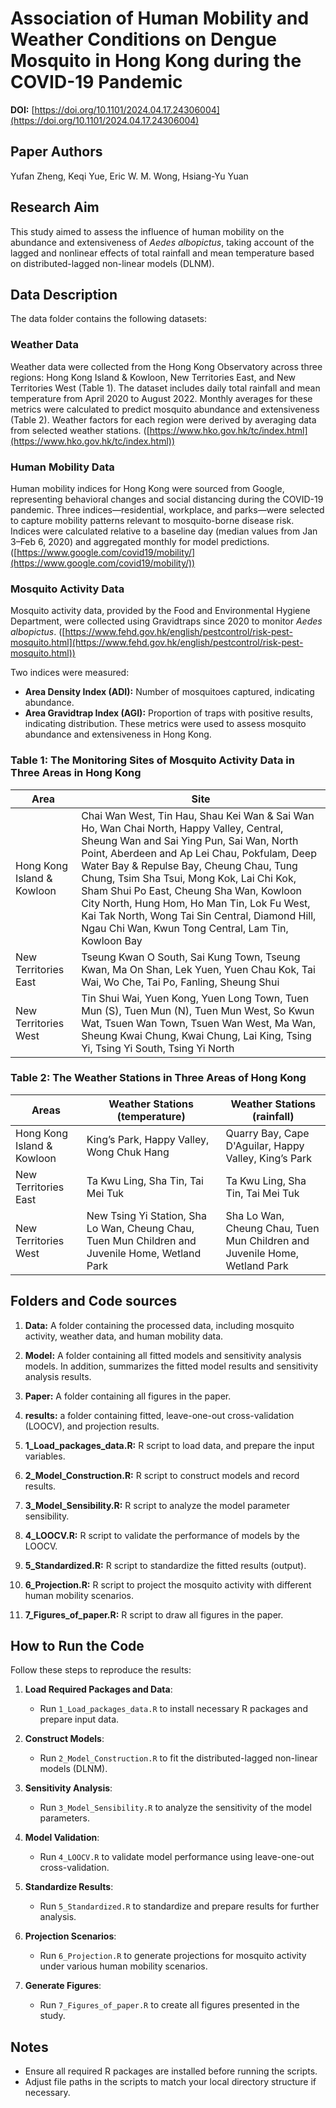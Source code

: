 # Association of Human Mobility and Weather Conditions on Dengue Mosquito in Hong Kong during the COVID-19 Pandemic

**DOI:** [https://doi.org/10.1101/2024.04.17.24306004](https://doi.org/10.1101/2024.04.17.24306004)

## Paper Authors

Yufan Zheng, Keqi Yue, Eric W. M. Wong, Hsiang-Yu Yuan

## Research Aim

This study aimed to assess the influence of human mobility on the abundance and extensiveness of *Aedes albopictus*, taking account of the lagged and nonlinear effects of total rainfall and mean temperature based on distributed-lagged non-linear models (DLNM).


## Data Description

The data folder contains the following datasets:

### Weather Data
Weather data were collected from the Hong Kong Observatory across three regions: Hong Kong Island & Kowloon, New Territories East, and New Territories West (Table 1). The dataset includes daily total rainfall and mean temperature from April 2020 to August 2022. Monthly averages for these metrics were calculated to predict mosquito abundance and extensiveness (Table 2). Weather factors for each region were derived by averaging data from selected weather stations. ([https://www.hko.gov.hk/tc/index.html](https://www.hko.gov.hk/tc/index.html))

### Human Mobility Data
Human mobility indices for Hong Kong were sourced from Google, representing behavioral changes and social distancing during the COVID-19 pandemic. Three indices—residential, workplace, and parks—were selected to capture mobility patterns relevant to mosquito-borne disease risk. Indices were calculated relative to a baseline day (median values from Jan 3–Feb 6, 2020) and aggregated monthly for model predictions. ([https://www.google.com/covid19/mobility/](https://www.google.com/covid19/mobility/))

### Mosquito Activity Data
Mosquito activity data, provided by the Food and Environmental Hygiene Department, were collected using Gravidtraps since 2020 to monitor *Aedes albopictus*. ([https://www.fehd.gov.hk/english/pestcontrol/risk-pest-mosquito.html](https://www.fehd.gov.hk/english/pestcontrol/risk-pest-mosquito.html))

Two indices were measured:
- **Area Density Index (ADI):** Number of mosquitoes captured, indicating abundance. 
- **Area Gravidtrap Index (AGI):** Proportion of traps with positive results, indicating distribution. 
These metrics were used to assess mosquito abundance and extensiveness in Hong Kong.

  
### Table 1: The Monitoring Sites of Mosquito Activity Data in Three Areas in Hong Kong

| Area                     | Site                                                                                                                                                                                                                                                                                                                                                                               |
|--------------------------|------------------------------------------------------------------------------------------------------------------------------------------------------------------------------------------------------------------------------------------------------------------------------------------------------------------------------------------------------------------------------------|
| Hong Kong Island & Kowloon | Chai Wan West, Tin Hau, Shau Kei Wan & Sai Wan Ho, Wan Chai North, Happy Valley, Central, Sheung Wan and Sai Ying Pun, Sai Wan, North Point, Aberdeen and Ap Lei Chau, Pokfulam, Deep Water Bay & Repulse Bay, Cheung Chau, Tung Chung, Tsim Sha Tsui, Mong Kok, Lai Chi Kok, Sham Shui Po East, Cheung Sha Wan, Kowloon City North, Hung Hom, Ho Man Tin, Lok Fu West, Kai Tak North, Wong Tai Sin Central, Diamond Hill, Ngau Chi Wan, Kwun Tong Central, Lam Tin, Kowloon Bay |
| New Territories East | Tseung Kwan O South, Sai Kung Town, Tseung Kwan, Ma On Shan, Lek Yuen, Yuen Chau Kok, Tai Wai, Wo Che, Tai Po, Fanling, Sheung Shui                                                                                                                                                                                                                                              |
| New Territories West | Tin Shui Wai, Yuen Kong, Yuen Long Town, Tuen Mun (S), Tuen Mun (N), Tuen Mun West, So Kwun Wat, Tsuen Wan Town, Tsuen Wan West, Ma Wan, Sheung Kwai Chung, Kwai Chung, Lai King, Tsing Yi, Tsing Yi South, Tsing Yi North                                                                                                                                                          |

### Table 2: The Weather Stations in Three Areas of Hong Kong

| Areas                    | Weather Stations (temperature)                                   | Weather Stations (rainfall)                                      |
|--------------------------|------------------------------------------------------------------|------------------------------------------------------------------|
| Hong Kong Island & Kowloon | King’s Park, Happy Valley, Wong Chuk Hang                      | Quarry Bay, Cape D'Aguilar, Happy Valley, King’s Park            |
| New Territories East | Ta Kwu Ling, Sha Tin, Tai Mei Tuk                               | Ta Kwu Ling, Sha Tin, Tai Mei Tuk                               |
| New Territories West | New Tsing Yi Station, Sha Lo Wan, Cheung Chau, Tuen Mun Children and Juvenile Home, Wetland Park | Sha Lo Wan, Cheung Chau, Tuen Mun Children and Juvenile Home, Wetland Park |

## Folders and Code sources

1. **Data:** A folder containing the processed data, including mosquito activity, weather data, and human mobility data.

2. **Model:** A folder containing all fitted models and sensitivity analysis models. In addition, summarizes the fitted model results and sensitivity analysis results.

3. **Paper:** A folder containing all figures in the paper.

4. **results:** a folder containing fitted, leave-one-out cross-validation (LOOCV), and projection results.

5. **1_Load_packages_data.R:** R script to load data, and prepare the input variables.

6. **2_Model_Construction.R:** R script to construct models and record results.

7. **3_Model_Sensibility.R:** R script to analyze the model parameter sensibility.

8. **4_LOOCV.R:** R script to validate the performance of models by the LOOCV.

9. **5_Standardized.R:** R script to standardize the fitted results (output).

10. **6_Projection.R:** R script to project the mosquito activity with different human mobility scenarios.

11. **7_Figures_of_paper.R:** R script to draw all figures in the paper.


## How to Run the Code

Follow these steps to reproduce the results:

1. **Load Required Packages and Data**:
   - Run `1_Load_packages_data.R` to install necessary R packages and prepare input data.

2. **Construct Models**:
   - Run `2_Model_Construction.R` to fit the distributed-lagged non-linear models (DLNM).

3. **Sensitivity Analysis**:
   - Run `3_Model_Sensibility.R` to analyze the sensitivity of the model parameters.

4. **Model Validation**:
   - Run `4_LOOCV.R` to validate model performance using leave-one-out cross-validation.

5. **Standardize Results**:
   - Run `5_Standardized.R` to standardize and prepare results for further analysis.

6. **Projection Scenarios**:
   - Run `6_Projection.R` to generate projections for mosquito activity under various human mobility scenarios.

7. **Generate Figures**:
   - Run `7_Figures_of_paper.R` to create all figures presented in the study.

## Notes

- Ensure all required R packages are installed before running the scripts.
- Adjust file paths in the scripts to match your local directory structure if necessary.
